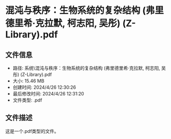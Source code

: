 ﻿# 混沌与秩序：生物系统的复杂结构 (弗里德里希·克拉默, 柯志阳, 吴彤) (Z-Library).pdf

## 文件信息
- 路径: 系统\混沌与秩序：生物系统的复杂结构 (弗里德里希·克拉默, 柯志阳, 吴彤) (Z-Library).pdf
- 大小: 15.46 MB
- 创建时间: 2024/4/26 12:30:26
- 最后修改时间: 2024/4/26 12:31:20
- 文件类型: .pdf

## 文件描述
这是一个.pdf类型的文件。

